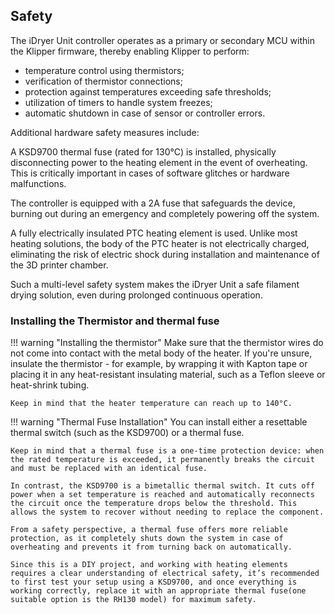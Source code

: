 ## Safety

The iDryer Unit controller operates as a primary or secondary MCU within the Klipper firmware, thereby enabling Klipper to perform:

* temperature control using thermistors;
* verification of thermistor connections;
* protection against temperatures exceeding safe thresholds;
* utilization of timers to handle system freezes;
* automatic shutdown in case of sensor or controller errors.

Additional hardware safety measures include:

A KSD9700 thermal fuse (rated for 130°C) is installed, physically disconnecting power to the heating element in the event of overheating. This is critically important in cases of software glitches or hardware malfunctions.

The controller is equipped with a 2A fuse that safeguards the device, burning out during an emergency and completely powering off the system.

A fully electrically insulated PTC heating element is used. Unlike most heating solutions, the body of the PTC heater is not electrically charged, eliminating the risk of electric shock during installation and maintenance of the 3D printer chamber.

Such a multi-level safety system makes the iDryer Unit a safe filament drying solution, even during prolonged continuous operation.

### Installing the Thermistor and thermal fuse

!!! warning "Installing the thermistor"
    Make sure that the thermistor wires do not come into contact with the metal body of the heater. If you're unsure, insulate the thermistor - for example, by wrapping it with Kapton tape or placing it in any heat-resistant insulating material, such as a Teflon sleeve or heat-shrink tubing.
    
    Keep in mind that the heater temperature can reach up to 140°C.

!!! warning "Thermal Fuse Installation"
    You can install either a resettable thermal switch (such as the KSD9700) or a thermal fuse.

    Keep in mind that a thermal fuse is a one-time protection device: when the rated temperature is exceeded, it permanently breaks the circuit and must be replaced with an identical fuse.

    In contrast, the KSD9700 is a bimetallic thermal switch. It cuts off power when a set temperature is reached and automatically reconnects the circuit once the temperature drops below the threshold. This allows the system to recover without needing to replace the component.

    From a safety perspective, a thermal fuse offers more reliable protection, as it completely shuts down the system in case of overheating and prevents it from turning back on automatically.

    Since this is a DIY project, and working with heating elements requires a clear understanding of electrical safety, it’s recommended to first test your setup using a KSD9700, and once everything is working correctly, replace it with an appropriate thermal fuse(one suitable option is the RH130 model) for maximum safety.
